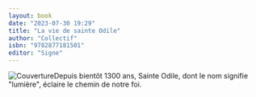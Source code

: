 ```yaml
---
layout: book
date: "2023-07-30 19:29"
title: "La vie de sainte Odile"
author: "Collectif"
isbn: "9782877181501"
editor: "Signe"
---
```

![Couverture](/img/9782877181501.jpg)Depuis bientôt 1300 ans, Sainte Odile, dont le nom signifie "lumière", éclaire le chemin de notre foi.